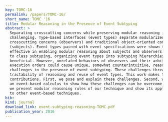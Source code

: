```yaml
---
key: TOMC-16
permalink: /papers/TOMC-16/
short_name: TOMC '16
title: Modular Reasoning in the Presence of Event Subtyping
abstract: >
  Separating crosscutting concerns while preserving modular reasoning is
  challenging. Type-based interfaces (event types) separate modularized
  crosscutting concerns (observers) and traditional object-oriented concerns
  (subjects). Event types paired with event specifications were shown to be
  effective in enabling modular reasoning about subjects and observers. Similar
  to class subtyping, organizing event types into subtyping hierarchies is
  beneficial. However, unrelated behaviors of observers and their arbitrary
  execution orders could cause unique, somewhat counterintuitive, reasoning
  challenges in the presence of event subtyping. These challenges threaten both
  tractability of reasoning and reuse of event types. This work makes three
  contributions. First, we pose and explain these challenges. Second, we propose
  an event-based calculus to show how these challenges can be overcome. Finally,
  we present modular reasoning rules of our technique and show its applicability
  to other event-based techniques.
bib:
kind: journal
download_link: event-subtyping-reasoning-TOMC.pdf
publication_year: 2016
---
```

